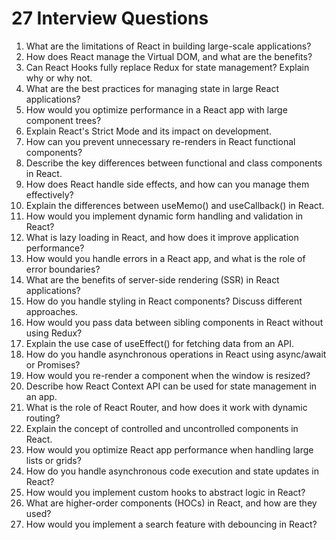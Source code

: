 # 27 Interview Questions

1. What are the limitations of React in building large-scale applications?
2. How does React manage the Virtual DOM, and what are the benefits?
3. Can React Hooks fully replace Redux for state management? Explain why or why not.
4. What are the best practices for managing state in large React applications?
5. How would you optimize performance in a React app with large component trees?
6. Explain React's Strict Mode and its impact on development.
7. How can you prevent unnecessary re-renders in React functional components?
8. Describe the key differences between functional and class components in React.
9. How does React handle side effects, and how can you manage them effectively?
10. Explain the differences between useMemo() and useCallback() in React.
11. How would you implement dynamic form handling and validation in React?
12. What is lazy loading in React, and how does it improve application performance?
13. How would you handle errors in a React app, and what is the role of error boundaries?
14. What are the benefits of server-side rendering (SSR) in React applications?
15. How do you handle styling in React components? Discuss different approaches.
16. How would you pass data between sibling components in React without using Redux?
17. Explain the use case of useEffect() for fetching data from an API.
18. How do you handle asynchronous operations in React using async/await or Promises?
19. How would you re-render a component when the window is resized?
20. Describe how React Context API can be used for state management in an app.
21. What is the role of React Router, and how does it work with dynamic routing?
22. Explain the concept of controlled and uncontrolled components in React.
23. How would you optimize React app performance when handling large lists or grids?
24. How do you handle asynchronous code execution and state updates in React?
25. How would you implement custom hooks to abstract logic in React?
26. What are higher-order components (HOCs) in React, and how are they used?
27. How would you implement a search feature with debouncing in React?
